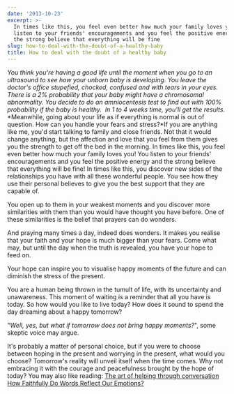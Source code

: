```yaml
---
date: '2013-10-23'
excerpt: >-
  In times like this, you feel even better how much your family loves you! You
  listen to your friends' encouragements and you feel the positive energy and
  the strong believe that everything will be fine
slug: how-to-deal-with-the-doubt-of-a-healthy-baby
title: How to deal with the doubt of a healthy baby
---
```


*You think you're having a good life until the moment when you go to an ultrasound to see how your unborn baby is developing. You leave the doctor's office stupefied, chocked, confused and with tears in your eyes. There is a 2% probability that your baby might have a chromosomal abnormality.*
*You decide to do an amniocentesis test to find out with 100% probability if the baby is healthy.  In 1 to 4 weeks time, you'll get the results.*
*Meanwhile, going about your life as if everything is normal is out of question. How can you handle your fears and stress?*If you are anything like me, you'd start talking to family and close friends. Not that it would change anything, but the affection and love that you feel from them gives you the strength to get off the bed in the morning.
In times like this, you feel even better how much your family loves you! You listen to your friends' encouragements and you feel the positive energy and the strong believe that everything will be fine!
In times like this, you discover new sides of the relationships you have with all these wonderful people. You see how they use their personal believes to give you the best support that they are capable of.

You open up to them in your weakest moments and you discover more similarities with them than you would have thought you have before. One of these similarities is the belief that prayers can do wonders.

And praying many times a day, indeed does wonders. It makes you realise that your faith and your hope is much bigger than your fears. Come what may, but until the day when the truth is revealed, you have your hope to feed on.

Your hope can inspire you to visualise happy moments of the future and can diminish the stress of the present.

You are a human being thrown in the tumult of life, with its uncertainty and unawareness. This moment of waiting is a reminder that all you have is today. So how would you like to live today? How does it sound to spend the day dreaming about a happy tomorrow?

"*Well, yes, but what if tomorrow does not bring happy moments?*", some skeptic voice may argue.

It's probably a matter of personal choice, but if you were to choose between hoping in the present and worrying in the present, what would you choose? Tomorrow's reality will unveil itself when the time comes. Why not embracing it with the courage and peacefulness brought by the hope of today?
You may also like reading:
[The art of helping through conversation](http://www.flyingthoughts.net/?p=903)
[How Faithfully Do Words Reflect Our Emotions](http://www.flyingthoughts.net/?p=485)[?](http://www.flyingthoughts.net/?p=485)
